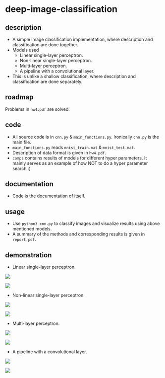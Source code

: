 # deep-image-classification

## description
- A simple image classification implementation, where description and classification are done together.
- Models used
    - Linear single-layer perceptron.
    - Non-linear single-layer perceptron.
    - Multi-layer perceptron.
    - A pipeline with a convolutional layer.
- This is unlike a shallow classification, where description and classification are done separately.

## roadmap
Problems in `hw4.pdf` are solved.

## code
- All source code is in `cnn.py` & `main_functions.py`. Ironically `cnn.py` is the main file.
- `main_functions.py` reads `mnist_train.mat` & `mnist_test.mat`.
- Description of data format is given in `hw4.pdf`.
- `comps` contains results of models for different hyper parameters. It mainly serves as an example of how NOT to do a hyper parameter search :)

## documentation
- Code is the documentation of itself.

## usage
- Use `python3 cnn.py` to classify images and visualize results using above mentioned models.
- A summary of the methods and corresponding results is given in `report.pdf`.

## demonstration
- Linear single-layer perceptron.

![](./github/slp_linear_ep.png)

![](./github/slp_linear_cm.png)

- Non-linear single-layer perceptron.

![](./github/slp_ep.png)

![](./github/slp_cm.png)

- Multi-layer perceptron.

![](./github/mlp_ep.png)

![](./github/mlp_cm.png)

- A pipeline with a convolutional layer.

![](./github/cnn_ep.png)

![](./github/cnn_cm.png)
